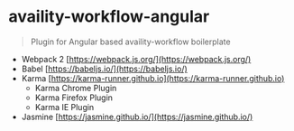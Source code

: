 # availity-workflow-angular

> Plugin for Angular based availity-workflow boilerplate

- Webpack 2 [https://webpack.js.org/](https://webpack.js.org/)
- Babel [https://babeljs.io/](https://babeljs.io/)
- Karma [https://karma-runner.github.io](https://karma-runner.github.io)
    - Karma Chrome Plugin
    - Karma Firefox Plugin
    - Karma IE Plugin
- Jasmine [https://jasmine.github.io/](https://jasmine.github.io/)


